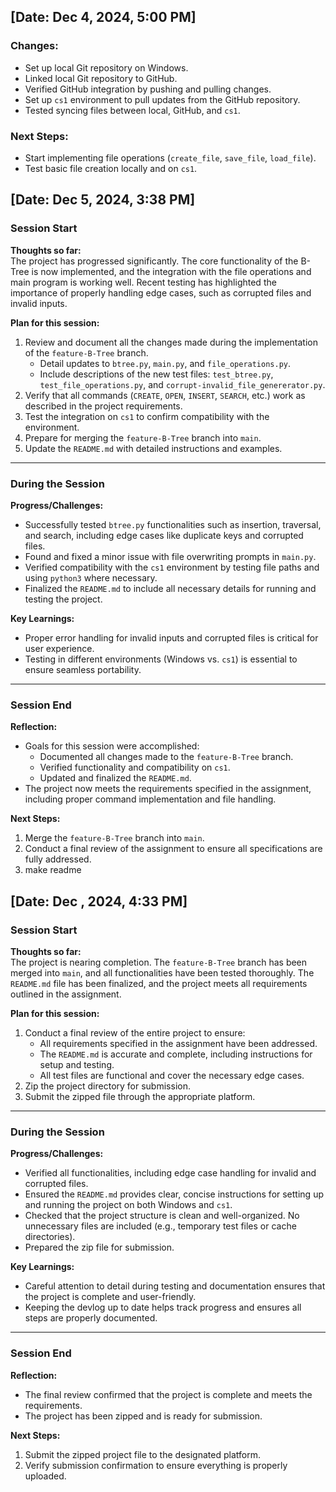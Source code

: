 ## [Date: Dec 4, 2024, 5:00 PM]
### Changes:
- Set up local Git repository on Windows.
- Linked local Git repository to GitHub.
- Verified GitHub integration by pushing and pulling changes.
- Set up `cs1` environment to pull updates from the GitHub repository.
- Tested syncing files between local, GitHub, and `cs1`.

### Next Steps:
- Start implementing file operations (`create_file`, `save_file`, `load_file`).
- Test basic file creation locally and on `cs1`.

## [Date: Dec 5, 2024, 3:38 PM]

### Session Start
**Thoughts so far:**  
The project has progressed significantly. The core functionality of the B-Tree is now implemented, and the integration with the file operations and main program is working well. Recent testing has highlighted the importance of properly handling edge cases, such as corrupted files and invalid inputs.

**Plan for this session:**  
1. Review and document all the changes made during the implementation of the `feature-B-Tree` branch.  
   - Detail updates to `btree.py`, `main.py`, and `file_operations.py`.  
   - Include descriptions of the new test files: `test_btree.py`, `test_file_operations.py`, and `corrupt-invalid_file_genererator.py`.  
2. Verify that all commands (`CREATE`, `OPEN`, `INSERT`, `SEARCH`, etc.) work as described in the project requirements.  
3. Test the integration on `cs1` to confirm compatibility with the environment.  
4. Prepare for merging the `feature-B-Tree` branch into `main`.  
5. Update the `README.md` with detailed instructions and examples.

---

### During the Session
**Progress/Challenges:**  
- Successfully tested `btree.py` functionalities such as insertion, traversal, and search, including edge cases like duplicate keys and corrupted files.  
- Found and fixed a minor issue with file overwriting prompts in `main.py`.  
- Verified compatibility with the `cs1` environment by testing file paths and using `python3` where necessary.  
- Finalized the `README.md` to include all necessary details for running and testing the project.  

**Key Learnings:**  
- Proper error handling for invalid inputs and corrupted files is critical for user experience.  
- Testing in different environments (Windows vs. `cs1`) is essential to ensure seamless portability.  

---

### Session End
**Reflection:**  
- Goals for this session were accomplished:
  - Documented all changes made to the `feature-B-Tree` branch.
  - Verified functionality and compatibility on `cs1`.
  - Updated and finalized the `README.md`.  
- The project now meets the requirements specified in the assignment, including proper command implementation and file handling.  

**Next Steps:**  
1. Merge the `feature-B-Tree` branch into `main`.  
2. Conduct a final review of the assignment to ensure all specifications are fully addressed.  
3. make readme

## [Date: Dec , 2024, 4:33 PM]

### Session Start
**Thoughts so far:**  
The project is nearing completion. The `feature-B-Tree` branch has been merged into `main`, and all functionalities have been tested thoroughly. The `README.md` file has been finalized, and the project meets all requirements outlined in the assignment.

**Plan for this session:**  
1. Conduct a final review of the entire project to ensure:  
   - All requirements specified in the assignment have been addressed.  
   - The `README.md` is accurate and complete, including instructions for setup and testing.  
   - All test files are functional and cover the necessary edge cases.  
2. Zip the project directory for submission.  
3. Submit the zipped file through the appropriate platform.

---

### During the Session
**Progress/Challenges:**  
- Verified all functionalities, including edge case handling for invalid and corrupted files.  
- Ensured the `README.md` provides clear, concise instructions for setting up and running the project on both Windows and `cs1`.  
- Checked that the project structure is clean and well-organized. No unnecessary files are included (e.g., temporary test files or cache directories).  
- Prepared the zip file for submission.

**Key Learnings:**  
- Careful attention to detail during testing and documentation ensures that the project is complete and user-friendly.  
- Keeping the devlog up to date helps track progress and ensures all steps are properly documented.

---

### Session End
**Reflection:**  
- The final review confirmed that the project is complete and meets the requirements.  
- The project has been zipped and is ready for submission.  

**Next Steps:**  
1. Submit the zipped project file to the designated platform.  
2. Verify submission confirmation to ensure everything is properly uploaded.
